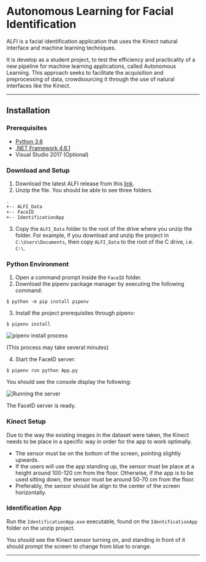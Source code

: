 # Autonomous Learning for Facial Identification
ALFI is a facial identification application that uses the Kinect natural interface and machine learning techniques.

It is develop as a student project, to test the efficiency and practicality of a new pipeline for machine learning applications, called Autonomous Learning. This approach seeks to facilitate the acquisition and preprocessing of data, crowdsourcing it through the use of natural interfaces like the Kinect.
___
## Installation
### Prerequisites
- [Python 3.6](https://www.python.org/downloads/release/python-367/)
- [.NET Framework 4.6.1](https://dotnet.microsoft.com/download)
- Visual Studio 2017 (Optional)
### Download and Setup
1. Download the latest ALFI release from this [link](https://github.com/sebastian-mc/ALFI/releases).
2. Unzip the file. You should be able to see three folders.
```
.
+-- ALFI_Data
+-- FaceID
+-- IdentificationApp
```
3. Copy the `ALFI_Data` folder to the root of the drive where you unzip the folder. For example, if you download and unzip the project in `C:\Users\Documents`, then copy `ALFI_Data` to the root of the C drive, i.e. `C:\`.
### Python Environment
1. Open a command prompt inside the `FaceID` folder.
2. Download the pipenv package manager by executing the following command:
```
$ python -m pip install pipenv
```
3. Install the project prerequisites through pipenv:
```
$ pipenv install
```
![pipenv install process](https://raw.githubusercontent.com/sebastian-mc/ALFI/master/Docs/ALFI_Install_1.gif)

(This process may take several minutes)

4. Start the FaceID server:
```
$ pipenv run python App.py
```
You should see the console display the following:

![Running the server](https://raw.githubusercontent.com/sebastian-mc/ALFI/master/Docs/ALFI_Install_2.png)

The FaceID server is ready.
### Kinect Setup
Due to the way the existing images in the dataset were taken, the Kinect needs to be place in a specific way in order for the app to work optimally.
- The sensor must be on the bottom of the screen, pointing slightly upwards.
- If the users will use the app standing up, the sensor must be place at a height around 100-120 cm from the floor. Otherwise, if the app is to be used sitting down, the sensor must be around 50-70 cm from the floor.
- Preferably, the sensor should be align to the center of the screen horizontally.
### Identification App
Run the `IdentificationApp.exe` executable, found on the `IdentificationApp` folder on the unzip project.

You should see the Kinect sensor turning on, and standing in front of it should prompt the screen to change from blue to orange.
___
